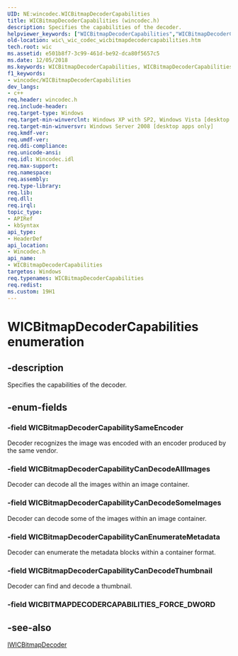 ```yaml
---
UID: NE:wincodec.WICBitmapDecoderCapabilities
title: WICBitmapDecoderCapabilities (wincodec.h)
description: Specifies the capabilities of the decoder.
helpviewer_keywords: ["WICBitmapDecoderCapabilities","WICBitmapDecoderCapabilities enumeration [Windows Imaging Component]","WICBitmapDecoderCapabilityCanDecodeAllImages","WICBitmapDecoderCapabilityCanDecodeSomeImages","WICBitmapDecoderCapabilityCanDecodeThumbnail","WICBitmapDecoderCapabilityCanEnumerateMetadata","WICBitmapDecoderCapabilitySameEncoder","_wic_codec_wicbitmapdecodercapabilities","wic._wic_codec_wicbitmapdecodercapabilities","wincodec/WICBitmapDecoderCapabilities","wincodec/WICBitmapDecoderCapabilityCanDecodeAllImages","wincodec/WICBitmapDecoderCapabilityCanDecodeSomeImages","wincodec/WICBitmapDecoderCapabilityCanDecodeThumbnail","wincodec/WICBitmapDecoderCapabilityCanEnumerateMetadata","wincodec/WICBitmapDecoderCapabilitySameEncoder"]
old-location: wic\_wic_codec_wicbitmapdecodercapabilities.htm
tech.root: wic
ms.assetid: e501b8f7-3c99-461d-be92-dca80f5657c5
ms.date: 12/05/2018
ms.keywords: WICBitmapDecoderCapabilities, WICBitmapDecoderCapabilities enumeration [Windows Imaging Component], WICBitmapDecoderCapabilityCanDecodeAllImages, WICBitmapDecoderCapabilityCanDecodeSomeImages, WICBitmapDecoderCapabilityCanDecodeThumbnail, WICBitmapDecoderCapabilityCanEnumerateMetadata, WICBitmapDecoderCapabilitySameEncoder, _wic_codec_wicbitmapdecodercapabilities, wic._wic_codec_wicbitmapdecodercapabilities, wincodec/WICBitmapDecoderCapabilities, wincodec/WICBitmapDecoderCapabilityCanDecodeAllImages, wincodec/WICBitmapDecoderCapabilityCanDecodeSomeImages, wincodec/WICBitmapDecoderCapabilityCanDecodeThumbnail, wincodec/WICBitmapDecoderCapabilityCanEnumerateMetadata, wincodec/WICBitmapDecoderCapabilitySameEncoder
f1_keywords:
- wincodec/WICBitmapDecoderCapabilities
dev_langs:
- c++
req.header: wincodec.h
req.include-header: 
req.target-type: Windows
req.target-min-winverclnt: Windows XP with SP2, Windows Vista [desktop apps only]
req.target-min-winversvr: Windows Server 2008 [desktop apps only]
req.kmdf-ver: 
req.umdf-ver: 
req.ddi-compliance: 
req.unicode-ansi: 
req.idl: Wincodec.idl
req.max-support: 
req.namespace: 
req.assembly: 
req.type-library: 
req.lib: 
req.dll: 
req.irql: 
topic_type:
- APIRef
- kbSyntax
api_type:
- HeaderDef
api_location:
- Wincodec.h
api_name:
- WICBitmapDecoderCapabilities
targetos: Windows
req.typenames: WICBitmapDecoderCapabilities
req.redist: 
ms.custom: 19H1
---
```


# WICBitmapDecoderCapabilities enumeration


## -description


Specifies the capabilities of the decoder.


## -enum-fields




### -field WICBitmapDecoderCapabilitySameEncoder

Decoder recognizes the image was encoded with an encoder produced by the same vendor.
         




### -field WICBitmapDecoderCapabilityCanDecodeAllImages

Decoder can decode all the images within an image container.


### -field WICBitmapDecoderCapabilityCanDecodeSomeImages

Decoder can decode some of the images within an image container.


### -field WICBitmapDecoderCapabilityCanEnumerateMetadata

Decoder can enumerate the metadata blocks within a container format.


### -field WICBitmapDecoderCapabilityCanDecodeThumbnail

Decoder can find and decode a thumbnail.


### -field WICBITMAPDECODERCAPABILITIES_FORCE_DWORD




## -see-also




<a href="https://docs.microsoft.com/windows/desktop/api/wincodec/nn-wincodec-iwicbitmapdecoder">IWICBitmapDecoder</a>
 

 


